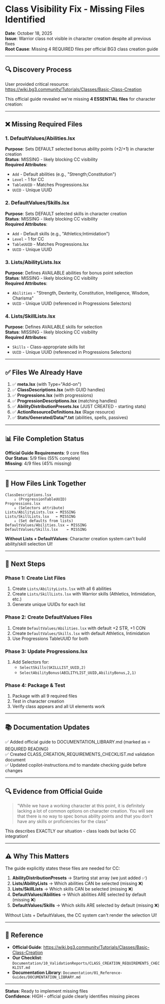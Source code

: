 # Class Visibility Fix - Missing Files Identified

**Date**: October 18, 2025  
**Issue**: Warrior class not visible in character creation despite all previous fixes  
**Root Cause**: Missing 4 REQUIRED files per official BG3 class creation guide

---

## 🔍 **Discovery Process**

User provided critical resource: https://wiki.bg3.community/Tutorials/Classes/Basic-Class-Creation

This official guide revealed we're missing **4 ESSENTIAL files** for character creation:

---

## ❌ **Missing Required Files**

### 1. **DefaultValues/Abilities.lsx**
**Purpose**: Sets DEFAULT selected bonus ability points (+2/+1) in character creation  
**Status**: MISSING - likely blocking CC visibility  
**Required Attributes**:
- `Add` - Default abilities (e.g., "Strength;Constitution")
- `Level` - 1 for CC
- `TableUUID` - Matches Progressions.lsx
- `UUID` - Unique UUID

### 2. **DefaultValues/Skills.lsx**
**Purpose**: Sets DEFAULT selected skills in character creation  
**Status**: MISSING - likely blocking CC visibility  
**Required Attributes**:
- `Add` - Default skills (e.g., "Athletics;Intimidation")
- `Level` - 1 for CC
- `TableUUID` - Matches Progressions.lsx
- `UUID` - Unique UUID

### 3. **Lists/AbilityLists.lsx**
**Purpose**: Defines AVAILABLE abilities for bonus point selection  
**Status**: MISSING - likely blocking CC visibility  
**Required Attributes**:
- `Abilities` - "Strength, Dexterity, Constitution, Intelligence, Wisdom, Charisma"
- `UUID` - Unique UUID (referenced in Progressions Selectors)

### 4. **Lists/SkillLists.lsx**
**Purpose**: Defines AVAILABLE skills for selection  
**Status**: MISSING - likely blocking CC visibility  
**Required Attributes**:
- `Skills` - Class-appropriate skills list
- `UUID` - Unique UUID (referenced in Progressions Selectors)

---

## ✅ **Files We Already Have**

1. ✅ **meta.lsx** (with Type="Add-on")
2. ✅ **ClassDescriptions.lsx** (with GUID handles)
3. ✅ **Progressions.lsx** (with progressions)
4. ✅ **ProgressionDescriptions.lsx** (matching handles)
5. ✅ **AbilityDistributionPresets.lsx** (JUST CREATED - starting stats)
6. ✅ **ActionResourceDefinitions.lsx** (Rage resource)
7. ✅ **Stats/Generated/Data/*.txt** (abilities, spells, passives)

---

## 📊 **File Completion Status**

**Official Guide Requirements**: 9 core files  
**Our Status**: 5/9 files (55% complete)  
**Missing**: 4/9 files (45% missing)

---

## 🔗 **How Files Link Together**

```
ClassDescriptions.lsx
    ↓ (ProgressionTableUUID)
Progressions.lsx
    ↓ (Selectors attribute)
Lists/AbilityLists.lsx ← MISSING
Lists/SkillLists.lsx   ← MISSING
    ↓ (Set defaults from lists)
DefaultValues/Abilities.lsx ← MISSING
DefaultValues/Skills.lsx    ← MISSING
```

**Without Lists + DefaultValues**: Character creation system can't build ability/skill selection UI!

---

## 🎯 **Next Steps**

### **Phase 1: Create List Files**
1. Create `Lists/AbilityLists.lsx` with all 6 abilities
2. Create `Lists/SkillLists.lsx` with Warrior skills (Athletics, Intimidation, etc.)
3. Generate unique UUIDs for each list

### **Phase 2: Create DefaultValues Files**
1. Create `DefaultValues/Abilities.lsx` with default +2 STR, +1 CON
2. Create `DefaultValues/Skills.lsx` with default Athletics, Intimidation
3. Use Progressions TableUUID for both

### **Phase 3: Update Progressions.lsx**
1. Add Selectors for:
   - `SelectSkills(SKILLLIST_UUID,2)`
   - `SelectAbilityBonus(ABILITYLIST_UUID,AbilityBonus,2,1)`

### **Phase 4: Package & Test**
1. Package with all 9 required files
2. Test in character creation
3. Verify class appears and all UI elements work

---

## 📚 **Documentation Updates**

✅ Added official guide to DOCUMENTATION_LIBRARY.md (marked as ⭐ REQUIRED READING)  
✅ Created CLASS_CREATION_REQUIREMENTS_CHECKLIST.md validation document  
✅ Updated copilot-instructions.md to mandate checking guide before changes  

---

## 🔍 **Evidence from Official Guide**

> "While we have a working character at this point, it is definitely lacking a lot of common options on character creation. You will see that there is no way to spec bonus ability points and that you don't have any skills or proficiencies for the class"

This describes EXACTLY our situation - class loads but lacks CC integration!

---

## ⚠️ **Why This Matters**

The guide explicitly states these files are needed for CC:

1. **AbilityDistributionPresets** → Starting stat array (we just added ✅)
2. **Lists/AbilityLists** → Which abilities CAN be selected (missing ❌)
3. **Lists/SkillLists** → Which skills CAN be selected (missing ❌)
4. **DefaultValues/Abilities** → Which abilities ARE selected by default (missing ❌)
5. **DefaultValues/Skills** → Which skills ARE selected by default (missing ❌)

Without Lists + DefaultValues, the CC system can't render the selection UI!

---

## 📖 **Reference**

- **Official Guide**: https://wiki.bg3.community/Tutorials/Classes/Basic-Class-Creation
- **Our Checklist**: `Documentation/10_ValidationReports/CLASS_CREATION_REQUIREMENTS_CHECKLIST.md`
- **Documentation Library**: `Documentation/01_Reference-Guides/DOCUMENTATION_LIBRARY.md`

---

**Status**: Ready to implement missing files  
**Confidence**: HIGH - official guide clearly identifies missing pieces

